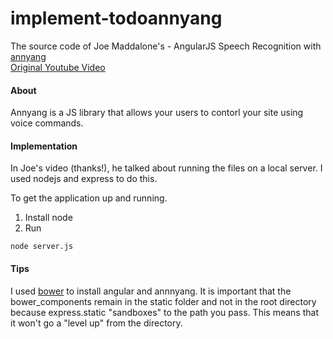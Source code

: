 implement-todoannyang
=====================

The source code of Joe Maddalone's - AngularJS Speech Recognition with [annyang](https://www.talater.com/annyang/)  
[Original Youtube Video](https://www.youtube.com/watch?v=Ds5tm-6Nc9g)  

#### About  
Annyang is a JS library that allows your users to contorl your site using voice commands.  

#### Implementation  

In Joe's video (thanks!), he talked about running the files on a local server. I used nodejs and express to do this.  

To get the application up and running.  
1. Install node  
2. Run
```
node server.js
```

#### Tips
I used [bower](http://bower.io/) to install angular and annnyang. It is important that the bower_components remain in the static folder and not in the root directory because express.static "sandboxes" to the path you pass. This means that it won't go a "level up" from the directory. 
